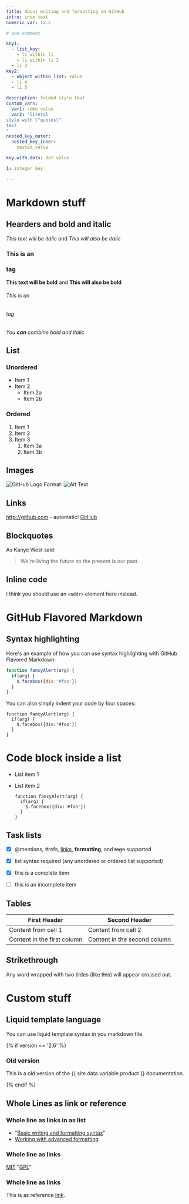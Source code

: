 ```yaml
---
title: About writing and formatting on GitHub
intro: into text
numeric_var: 12.5

# one comment

key1:
  - list_key:
    - li within li
    - li within li 2
  - li 2
key2:
  - object_within_list: value
  - li 4
  - li 5

description: folded style text
custom_vars:
  var1: some value
  var2: "literal
style with \"quotes\"
text
"
nested_key_outer:
  nested_key_inner:
    nested_value

key.with.dots: dot value

1: integer key

---
```


# Markdown stuff

## Hearders and bold and italic

*This text will be italic* and _This will also be italic_

### This is an <h3> tag

**This text will be bold** and __This will also be bold__

###### This is an <h6> tag

_You **can** combine bold and italic_


## List

### Unordered

* Item 1
* Item 2
  * Item 2a
  * Item 2b

### Ordered

1. Item 1
1. Item 2
1. Item 3
   1. Item 3a
   1. Item 3b


## Images

![GitHub Logo](/images/logo.png)
Format: ![Alt Text](url)


## Links

http://github.com - automatic!
[GitHub](http://github.com)


## Blockquotes

As Kanye West said:

> We're living the future so
> the present is our past.


## Inline code

I think you should use an `<addr>` element here instead.


# GitHub Flavored Markdown

## Syntax highlighting

Here's an example of how you can use syntax highlighting with GitHub Flavored Markdown:

```javascript
function fancyAlert(arg) {
  if(arg) {
    $.facebox({div:'#foo'})
  }
}
```

You can also simply indent your code by four spaces:

    function fancyAlert(arg) {
      if(arg) {
        $.facebox({div:'#foo'})
      }
    }


# Code block inside a list
- List item  1
- List item 2

      function fancyAlert(arg) {
        if(arg) {
          $.facebox({div:'#foo'})
        }
      }


## Task lists

- [x] @mentions, #refs, [links](), **formatting**, and <del>tags</del> supported
- [x] list syntax required (any unordered or ordered list supported)
- [x] this is a complete item
- [ ] this is an incomplete item


## Tables

First Header | Second Header
------------ | -------------
Content from cell 1 | Content from cell 2
Content in the first column | Content in the second column


## Strikethrough

Any word wrapped with two tildes (like ~~this~~) will appear crossed out.


# Custom stuff

## Liquid template language

You can use liquid template syntax in you markdown file.

{% if version <= '2.6' %}

### Old version

This is a old version of the {{ site.data.variable.product }} documentation.

{% endif %}


## Whole Lines as link or reference

### Whole line as links in as list

- "[Basic writing and formatting syntax](/articles/basic-writing-and-formatting-syntax)"
- [Working with advanced formatting](/articles/working-with-advanced-formatting)

### Whole line as links

[MIT](/LICENSE)
"[GPL](/LICENSE)"

### Whole line as links

This is as reference [link][1].

[1]: http://example.com/
[Reference]: http://example.com/
"[Reference]: http://example.com/"
